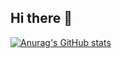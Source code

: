 ## Hi there 👋
[![Anurag's GitHub stats](https://github-readme-stats.vercel.app/api?username=vortulon&show_icons=true&theme=github_dark)](https://github.com/vortulon/github-readme-stats)
